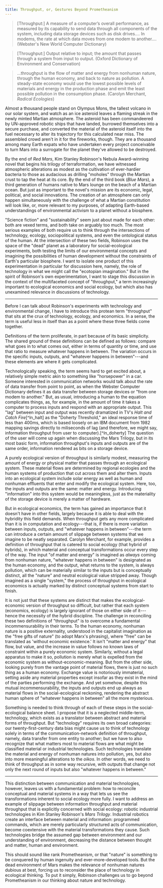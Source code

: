 ```yaml
---
title: Throughput, or, Gestures Beyond Prometheanism
---
```


> [Throughput:] A measure of a computer’s overall performance, as measured by
its capability to send data through all components of the system, including
data storage devices such as disk drives.... In modems, the rate at which data
moves from one modem to another.... (Webster's New World Computer Dictionary)

> [Throughput:] Output relative to input; the amount that passes through a
system from input to output. (Oxford Dictionary of Environment and
Conservation)

> ...throughput is the flow of matter and energy from nonhuman nature, through
the human economy, and back to nature as pollution. A steady-state economy
would use the lowest possible levels of materials and energy in the production
phase and emit the least possible pollution in the consumption phase. (Carolyn
Merchant, *Radical Ecologies*)

Almost a thousand people stand on Olympus Mons, the tallest volcano in our
solar system, and watch as an ice asteroid leaves a flaming streak in the newly
minted Martian atmosphere. The asteroid has been commandeered by UN-approved
robotic ships that have landed, burrowed themselves into a secure purchase, and
converted the material of the asteroid itself into the fuel necessary to alter
its trajectory for this calculated near miss. The assembled crowd aren't in it
for the fireworks, though. They are a thousand among many Earth expats who have
undertaken every project conceivable to turn Mars into a surrogate for the
planet they've allowed to be destroyed. 

By the end of *Red Mars*, Kim Stanley Robinson's Nebula Award-winning novel
that begins his trilogy of terraformation, we have witnessed atmospheric
alterations as modest as the cultivation of ever-hardier bacteria to those as
audacious as drilling "moholes" through the Martian crust to tap the heat at
its core. By the end of the third book (*Blue Mars*), a third generation of
humans native to Mars lounge on the beach of a Martian ocean. But just as
important to the novel's mission are its economic, legal, political, and social
innovations. The creation of an atmosphere can only happen simultaneously with
the challenge of what a Martian constitution will look like, or, more relevant
to my purposes, of adapting Earth-based understandings of environmental
activism to a planet without a biosphere. 

"Science fiction" and "sustainability" seem just about made for each other:
both are vexed terms, and both take on arguably too much. The most serious
examples of both require us to think through the intersections of technology,
ecology, sociopolitical systems, and even the ontological status of the human.
At the intersection of these two fields, Robinson uses the space of the "dead"
planet as a laboratory for social-ecological experiments, both testing the
limits of our environmental concepts and imagining the possibilities of human
development without the constraints of Earth's particular biosphere. I want to
isolate one product of this experimentation in particular for discussion here,
namely, the role of technology in what we might call the "ecotopian
imagination." But in the spirit of Robinson's own experimentation, I want to
stage this discussion in the context of the multifaceted concept of
"throughput," a term increasingly important to ecological economics and social
ecology, but which also has unexamined relevance in discussions of technology. 

***

Before I can talk about Robinson's experiments with technology and
environmental change, I have to introduce this protean term "throughput" that
sits at the crux of technology, ecology, and economics. In a sense, the term is
useful less in itself than as a point where these three fields come together.

Definitions of the term proliferate, in part because of its basic simplicity.
The shared ground of these definitions can be defined as follows: compare what
goes in to what comes out, either in terms of quantity or time, and use that
ratio to measure whatever happens in between. The variation occurs in the
specific inputs, outputs, and "whatever happens in between"---and these
elements are where it gets complicated. 

Technologically speaking, the term seems hard to get excited about, a
relatively simple metric akin to something like "horsepower" in a car. Someone
interested in communication networks would talk about the rate of data transfer
from point to point, as when the Webster Computer Dictionary defines it as data
transfer between storage devices or "from one modem to another." But, as usual,
introducing a human to the equation complicates things, as, for example, in the
amount of time it takes a computer to process inputs and respond with an
appropriate output. This "lag" between input and output was recently dramatized
in TV's *Halt and Catch Fire*[^ln_halt] as the "Doherty Threshold," an ideal
response time of less than 400ms, which is based loosely on an IBM document
from 1982 mapping savings directly to miliseconds of lag (and therefore, we
might say, information throughput from user to computer).[^ln_doherty] The
question of the user will come up again when discussing the Mars Trilogy, but
in its most basic form, information throughput's inputs and outputs are of the
same order, information rendered as bits on a storage device.

A purely ecological version of throughput is similarly modest, measuring the
amount of energy or physical matter that passes through an ecological system.
These material flows are determined by regional ecologies and the human systems
of production that cut across them and alter them. Inputs into an ecological
system include solar energy as well as human and nonhuman effluents that enter
and modify the ecological system. Here, too, the inputs and outputs are the
same: matter and energy. Introducing "information" into this system would be
meaningless, just as the materiality of the storage device is merely a matter
of hardware. 

But in ecological economics, the term has gained an importance that it doesn't
have in other fields, largely because it is able to deal with the hybridity
this field demands. When throughput gets any more complicated than it is in
computation and ecology---that is, if there is more variation between inputs,
outputs, and "whatever happens in between"---the term can introduce a certain
amount of slippage between systems that we imagine to be neatly separated.
Carolyn Merchant, for example, provides a definition of throughput that is
catered to social ecology (that hybrid of hybrids), in which material and
conceptual transformations occur every step of the way. The input "of matter
and energy" is imagined as *always* coming from nonhuman nature, "whatever
happens in between" is designated as the human economy, and the output, what
returns to the system, is always pollution, which can be materially similar to
the inputs but is conceptually distinct, all the "nature" and neutral
ecological value stripped away. Though imagined as a single "system," the
process of throughput in ecological economics is actually marked by distinct
conceptual systems from start to finish.

It is not just that these systems are distinct that makes the
ecological-economic version of throughput so difficult, but rather that each
system (economics, ecology) is largely ignorant of those on either side of
it---hence the necessity of the hybrid discipline. The challenge in reconciling
these two definitions of "throughput" is to overcome a fundamental
incommensurability in their terms. To the human economy, nonhuman nature is a
positive externality, understood in the capitalist imagination as the "free
gifts of nature" (to adopt Marx's phrasing), where "free" can be translated as
'without economic existence.' It isn't "matter and energy" that flow, but
value, and the increase in value follows no known laws of constraint within a
purely economic system. Similarly, without a legal apparatus to make it so,
pollution is merely what is expelled from the economic system as
without-economic-meaning. But from the other side, looking purely from the
vantage point of material flows, there is just no such thing as a human
economy. Exchange value is notoriously immaterial, setting aside any material
properties except insofar as they exist in the mind of the parties performing
the exchange. And yet somehow, despite this mutual incommensurability, the
inputs and outputs end up always as material flows in the social-ecological
reckoning, rendering the abstract human sphere of "whatever happens in between"
all the more mysterious.

Something is needed to think through of each of these steps in the
social-ecological balance sheet. I propose that it is a neglected middle-term,
technology, which exists as a translator between abstract and material forms of
throughput. But "technology" requires its own broad categories: our
twenty-first-century data bias might cause us to think of technology solely in
terms of the communication-network definition of throughput, namely, data
transfer from one entity to another; but we have to also recognize that what
matters most to material flows are what might be classified material or
industrial technologies. Such technologies translate the material and energy of
nonhuman natures into pollution, yes, but also into more meaningful alterations
to the *oikos*. In other words, we need to think of throughput as in some way
recursive, with outputs that change not only the next round of inputs but also
"whatever happens in between." 

***

This distinction between communication and material technologies, however,
leaves us with a fundamental problem: how to reconcile conceptual and material
systems in a way that lets us see the transformations inherent to social
ecology more fully. I want to address an example of slippage between
information throughput and material throughput that is explicitly concerned
with social ecology: robotic industrial technologies in Kim Stanley Robinson's
*Mars Trilogy*. Industrial robotics create an interface between material and
information: programmed commands, which are merely particularly structured acts
of communication, become coextensive with the  material transformations they
cause. Such technologies bridge the assumed gap between environment and our
understanding of environment, decreasing the distance between thought and
matter, human and environment. 

This should sound like rank Prometheanism, or that "nature" is something to be
conquered by human ingenuity and ever-more-developed tools. But the dead
environment of Mars makes the relevance of nonhuman natures dubious at best,
forcing us to reconsider the place of technology in ecological thinking. To put
it simply, Robinson challenges us to go beyond Prometheanism in our thinking
about nature and technology.

[^ln-halt]: *Halt and Catch Fire* is an AMC drama about the rise of personal
computing in the early 1980s. In the show's fourth episode, breaking the
Doherty Threshold is taken as a major benchmark of their impending success.

[^ln-doherty]: The document survives on IBM's website, a figure from a document
entitled "The Economic Value of Rapid Response Time."
http://www.vm.ibm.com/devpages/jelliott/evrrt10.html


